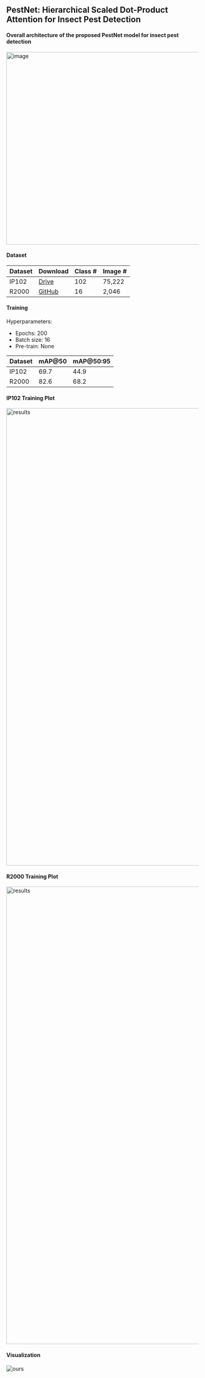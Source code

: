 ## PestNet: Hierarchical Scaled Dot-Product Attention for Insect Pest Detection

#### Overall architecture of the proposed PestNet model for insect pest detection
<img width="968" height="505" alt="image" src="https://github.com/user-attachments/assets/7a5517c3-4f62-479e-abb5-415f0ea958ee" />


#### Dataset
| Dataset | Download | Class # | Image # |
|---------|----------|---------|---------|
| IP102   | [Drive](https://drive.google.com/drive/folders/1svFSy2Da3cVMvekBwe13mzyx38XZ9xWo?usp=sharing)   | 102 | 75,222 |
| R2000   | [GitHub](https://github.com/awsomespark/R2000)        | 16  | 2,046  |

#### Training
Hyperparameters:
* Epochs: 200
* Batch size: 16
* Pre-train: None
  
| Dataset | mAP@50 | mAP@50:95 |
|---------|--------|----------|
| IP102   | 69.7   | 44.9     |
| R2000   | 82.6   | 68.2     |

#### IP102 Training Plot
<img width="2400" height="1200" alt="results" src="https://github.com/user-attachments/assets/ca4054d1-165a-4443-aae0-b63ca94008f2" />


#### R2000 Training Plot

<img width="2400" height="1200" alt="results" src="https://github.com/user-attachments/assets/50455831-9020-4f70-9d47-60b60ff36883" />

#### Visualization
![ours](https://github.com/user-attachments/assets/78cab0a6-a7c7-41cb-9c38-2d1000f725a4)
